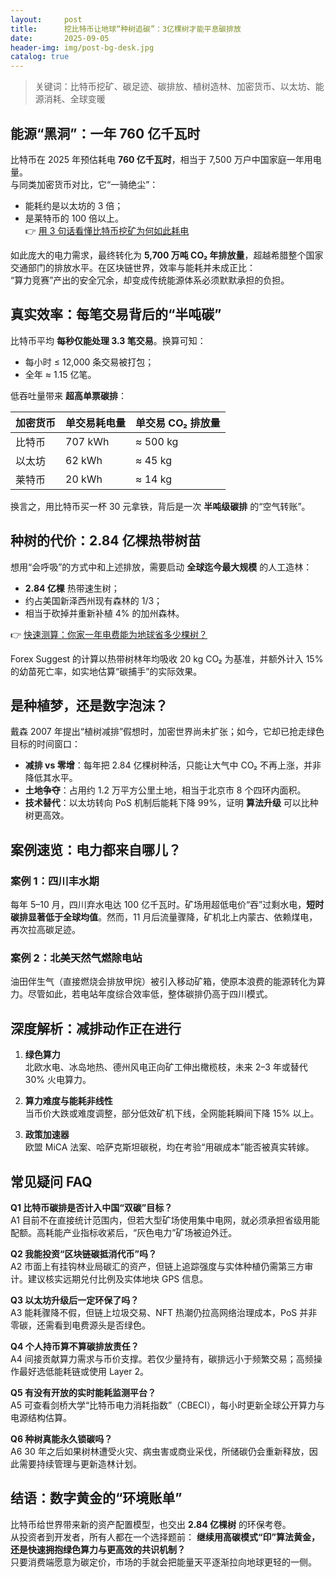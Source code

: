 ```yaml
---
layout:     post
title:      挖比特币让地球“种树追碳”：3亿棵树才能平息碳排放
date:       2025-09-05
header-img: img/post-bg-desk.jpg
catalog: true
---
```


> 关键词：比特币挖矿、碳足迹、碳排放、植树造林、加密货币、以太坊、能源消耗、全球变暖

## 能源“黑洞”：一年 760 亿千瓦时

比特币在 2025 年预估耗电 **760 亿千瓦时**，相当于 7,500 万户中国家庭一年用电量。  
与同类加密货币对比，它“一骑绝尘”：  
- 能耗约是以太坊的 3 倍；  
- 是莱特币的 100 倍以上。  
👉 [用 3 句话看懂比特币挖矿为何如此耗电](https://okxdog.com/)

如此庞大的电力需求，最终转化为 **5,700 万吨 CO₂ 年排放量**，超越希腊整个国家交通部门的排放水平。在区块链世界，效率与能耗并未成正比：  
“算力竞赛”产出的安全冗余，却变成传统能源体系必须默默承担的负担。

## 真实效率：每笔交易背后的“半吨碳”

比特币平均 **每秒仅能处理 3.3 笔交易**。换算可知：  
- 每小时 ≤ 12,000 条交易被打包；  
- 全年 ≈ 1.15 亿笔。  

低吞吐量带来 **超高单票碳排**：

| 加密货币 | 单交易耗电量 | 单交易 CO₂ 排放量 |
|---|---|---|
| 比特币 | 707 kWh | ≈ 500 kg |
| 以太坊 | 62 kWh | ≈ 45 kg |
| 莱特币 | 20 kWh | ≈ 14 kg |

换言之，用比特币买一杯 30 元拿铁，背后是一次 **半吨级碳排** 的“空气转账”。

## 种树的代价：2.84 亿棵热带树苗

想用“会呼吸”的方式中和上述排放，需要启动 **全球迄今最大规模** 的人工造林：

- **2.84 亿棵** 热带速生树；  
- 约占美国新泽西州现有森林的 1/3；  
- 相当于砍掉并重新补植 4% 的加州森林。  

👉 [快速测算：你家一年电费能为地球省多少棵树？](https://okxdog.com/)

Forex Suggest 的计算以热带树林年均吸收 20 kg CO₂ 为基准，并额外计入 15% 的幼苗死亡率，如实地估算“碳捕手”的实际效果。

## 是种植梦，还是数字泡沫？

戴森 2007 年提出“植树减排”假想时，加密世界尚未扩张；如今，它却已抢走绿色目标的时间窗口：

- **减排 vs 零增**：每年把 2.84 亿棵树种活，只能让大气中 CO₂ 不再上涨，并非降低其水平。  
- **土地争夺**：占用约 1.2 万平方公里土地，相当于北京市 8 个四环内面积。  
- **技术替代**：以太坊转向 PoS 机制后能耗下降 99%，证明 **算法升级** 可以比种树更高效。

## 案例速览：电力都来自哪儿？

### 案例 1：四川丰水期
每年 5–10 月，四川弃水电达 100 亿千瓦时。矿场用超低电价“吞”过剩水电，**短时碳排显著低于全球均值**。然而，11 月后流量骤降，矿机北上内蒙古、依赖煤电，再次拉高碳足迹。

### 案例 2：北美天然气燃除电站
油田伴生气（直接燃烧会排放甲烷）被引入移动矿箱，使原本浪费的能源转化为算力。尽管如此，若电站年度综合效率低，整体碳排仍高于四川模式。

## 深度解析：减排动作正在进行

1. **绿色算力**  
   北欧水电、冰岛地热、德州风电正向矿工伸出橄榄枝，未来 2–3 年或替代 30% 火电算力。  

2. **算力难度与能耗非线性**  
   当币价大跌或难度调整，部分低效矿机下线，全网能耗瞬间下降 15% 以上。  

3. **政策加速器**  
   欧盟 MiCA 法案、哈萨克斯坦碳税，均在考验“用碳成本”能否被真实转嫁。  

## 常见疑问 FAQ

**Q1 比特币碳排是否计入中国“双碳”目标？**  
A1 目前不在直接统计范围内，但若大型矿场使用集中电网，就必须承担省级用能配额。高耗能产业指标收紧后，“灰色电力”矿场被迫外迁。

**Q2 我能投资“区块链碳抵消代币”吗？**  
A2 市面上有挂钩林业局碳汇的资产，但链上追踪强度与实体种植仍需第三方审计。建议核实远期兑付比例及实体地块 GPS 信息。

**Q3 以太坊升级后一定环保了吗？**  
A3 能耗骤降不假，但链上垃圾交易、NFT 热潮仍拉高网络治理成本，PoS 并非零碳，还需看到电费源头是否绿色。

**Q4 个人持币算不算碳排放责任？**  
A4 间接贡献算力需求与币价支撑。若仅少量持有，碳排远小于频繁交易；高频操作最好选低能耗链或使用 Layer 2。

**Q5 有没有开放的实时能耗监测平台？**  
A5 可查看剑桥大学“比特币电力消耗指数”（CBECI），每小时更新全球公开算力与电源结构估算。

**Q6 种树真能永久锁碳吗？**  
A6 30 年之后如果树林遭受火灾、病虫害或商业采伐，所储碳仍会重新释放，因此需要持续管理与更新造林计划。

## 结语：数字黄金的“环境账单”

比特币给世界带来新的资产配置模型，也交出 **2.84 亿棵树** 的环保考卷。  
从投资者到开发者，所有人都在一个选择题前： **继续用高碳模式“印”算法黄金，还是快速拥抱绿色算力与更高效的共识机制？**  
只要消费端愿意为碳定价，市场的手就会把能量天平逐渐拉向地球更轻的一侧。